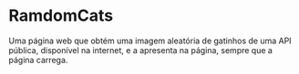 # RamdomCats


Uma página web que obtém uma imagem aleatória de gatinhos de uma API pública, disponível na internet, e a apresenta na página, sempre que a página carrega.


